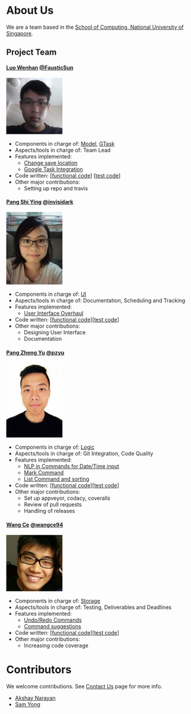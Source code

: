 # About Us

We are a team based in the [School of Computing, National University of Singapore](http://www.comp.nus.edu.sg).

## Project Team

#### [Luo Wenhan](http://github.com/FausticSun) [@FausticSun](http://github.com/FausticSun)
<img src="images/wenhan.jpg" width="150"><br>

* Components in charge of: [Model](https://github.com/CS2103JAN2017-W15-B2/main/blob/master/docs/DeveloperGuide.md#3-4-model-component), [GTask](https://github.com/CS2103JAN2017-W15-B2/main/blob/master/docs/DeveloperGuide.md#3-6-gtask-component)
* Aspects/tools in charge of: Team Lead
* Features implemented:
   * [Change save location](https://github.com/CS2103JAN2017-W15-B2/main/blob/master/docs/UserGuide.md#d-change-save-location)
   * [Google Task Integration](https://github.com/CS2103JAN2017-W15-B2/main/blob/master/docs/UserGuide.md#ii-google-tasks-integration)
* Code written: [[functional code](https://github.com/CS2103JAN2017-W15-B2/main/blob/master/collated/main/A0162266E.md)] [[test code](https://github.com/CS2103JAN2017-W15-B2/main/blob/master/collated/test/A0162266E.md)]
* Other major contributions:
  *  Setting up repo and travis

#### [Pang Shi Ying](http://github.com/invisidark) [@invisidark](http://github.com/invisidark)
<img src="images/shiying.png" width="150"> <br>

* Components in charge of: [UI](https://github.com/CS2103JAN2017-W15-B2/main/blob/master/docs/DeveloperGuide.md#3-2-ui-component)
* Aspects/tools in charge of: Documentation, Scheduling and Tracking
* Features implemented:
   * [User Interface Overhaul](https://github.com/CS2103JAN2017-W15-B2/main/blob/master/docs/UserGuide.md#iii-interface-introduction)
* Code written: [[functional code](https://github.com/CS2103JAN2017-W15-B2/main/blob/master/collated/main/A0130183U.md)][[test code](https://github.com/CS2103JAN2017-W15-B2/main/blob/master/collated/test/A0130183U.md)]
* Other major contributions:
  * Designing User Interface
  * Documentation

#### [Pang Zheng Yu](http://github.com/pzyu) [@pzyu](http://github.com/pzyu)
<img src="images/zhengyu.jpg" width="150"> <br>

* Components in charge of: [Logic](https://github.com/CS2103JAN2017-W15-B2/main/blob/master/docs/DeveloperGuide.md#3-3-logic-component)
* Aspects/tools in charge of: Git Integration, Code Quality
* Features implemented:
   * [NLP in Commands for Date/Time input](https://github.com/CS2103JAN2017-W15-B2/main/blob/master/docs/UserGuide.md#i-task-management)
   * [Mark Command](https://github.com/CS2103JAN2017-W15-B2/main/blob/master/docs/UserGuide.md#f-mark-task)
   * [List Command and sorting](https://github.com/CS2103JAN2017-W15-B2/main/blob/master/docs/UserGuide.md#b-list-task)
* Code written: [[functional code](https://github.com/CS2103JAN2017-W15-B2/main/blob/master/collated/main/A0139903B.md)][[test code](https://github.com/CS2103JAN2017-W15-B2/main/blob/master/collated/test/A0139903B.md)]
* Other major contributions:
  * Set up appveyor, codacy, coveralls
  * Review of pull requests
  * Handling of releases


#### [Wang Ce](https://github.com/wangce94) [@wangce94](https://github.com/wangce94)
<img src="images/wangce.jpg" width="150"> <br>

* Components in charge of: [Storage](https://github.com/CS2103JAN2017-W15-B2/main/blob/master/docs/DeveloperGuide.md#3-5-storage-component)
* Aspects/tools in charge of: Testing, Deliverables and Deadlines
* Features implemented:
   * [Undo/Redo Commands](https://github.com/CS2103JAN2017-W15-B2/main/blob/master/docs/UserGuide.md#c-undoredo)
   * [Command suggestions](https://github.com/CS2103JAN2017-W15-B2/main/blob/master/docs/UserGuide.md#iv-quick-start)
* Code written: [[functional code](https://github.com/CS2103JAN2017-W15-B2/main/blob/master/collated/main/A0140462R.md)][[test code](https://github.com/CS2103JAN2017-W15-B2/main/blob/master/collated/test/A0140462R.md)]
* Other major contributions:
  * Increasing code coverage

# Contributors

We welcome contributions. See [Contact Us](ContactUs.md) page for more info.

* [Akshay Narayan](https://github.com/se-edu/addressbook-level4/pulls?q=is%3Apr+author%3Aokkhoy)
* [Sam Yong](https://github.com/se-edu/addressbook-level4/pulls?q=is%3Apr+author%3Amauris)
